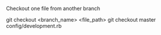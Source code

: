 Checkout one file from another branch

git checkout <branch_name> <file_path>
git checkout master config/development.rb
